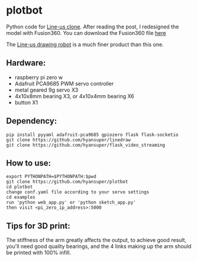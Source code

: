 # plotbot
Python code for [Line-us clone](http://www.buildlog.net/blog/2017/02/a-line-us-clone/).
After reading the post, I redesigned the model with Fusion360. You can download the Fusion360 file [here](https://a360.co/2Pvn2hH)

The [Line-us drawing robot](https://www.line-us.com/) is a much finer product than this one.

## Hardware:
* raspberry pi zero w
* Adafruit PCA9685 PWM servo controller
* metal geared 9g servo X3
* 4x10x8mm bearing X3, or 4x10x4mm bearing X6
* button X1

## Dependency: 
    pip install pyyaml adafruit-pca9685 gpiozero flask flask-socketio
    git clone https://github.com/hyansuper/linedraw
    git clone https://github.com/hyansuper/flask_video_streaming

## How to use:
    export PYTHONPATH=$PYTHONPATH:$pwd
    git clone https://github.com/hyansuper/plotbot
    cd plotbot
    change conf.yaml file according to your servo settings
    cd examples
    run 'python web_app.py' or 'python sketch_app.py'
    then visit <pi_zero_ip_address>:5000

## Tips for 3D print:
The stiffness of the arm greatly affects the output, to achieve good result, you'll need good quality bearings, and the 4 links making up the arm should be printed with 100% infill.
